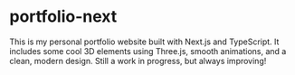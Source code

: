 # portfolio-next
This is my personal portfolio website built with Next.js and TypeScript. It includes some cool 3D elements using Three.js, smooth animations, and a clean, modern design. Still a work in progress, but always improving!
